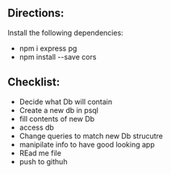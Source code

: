 ## Directions:

Install the following dependencies:

- npm i express pg
- npm install --save cors

## Checklist:

- Decide what Db will contain
- Create a new db in psql
- fill contents of new Db
- access db
- Change queries to match new Db strucutre
- manipilate info to have good looking app
- REad me file
- push to githuh
